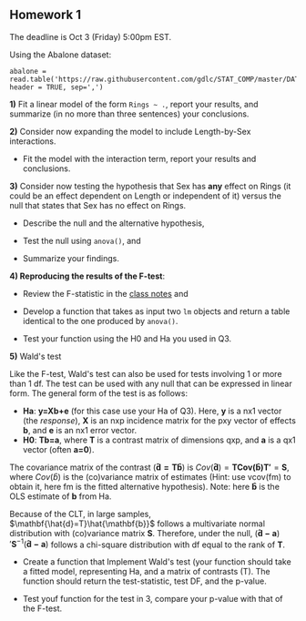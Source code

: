
## Homework 1

The deadline is Oct 3 (Friday) 5:00pm EST. 

Using the Abalone dataset:

```{r}
abalone = read.table('https://raw.githubusercontent.com/gdlc/STAT_COMP/master/DATA/abalone.data', header = TRUE, sep=',')
```

**1)** Fit a linear model of the form  `Rings ~ .`, report your results, and summarize (in no more than three sentences) your conclusions.


**2)** Consider now expanding the model to include Length-by-Sex interactions. 

  - Fit the model with the interaction term, report your results and conclusions.

**3)** Consider now testing the hypothesis that Sex has **any** effect on Rings (it could be an effect dependent on Length or independent of it) versus the null that states that Sex has no effect on Rings. 

  - Describe the null and the alternative hypothesis,

  - Test the null using `anova()`, and
  - Summarize your findings.

**4) Reproducing the results of the F-test**:  

  - Review the F-statistic in the [class notes](https://github.com/gdlc/STAT_COMP/blob/master/HANDOUTS/OLS.pdf) and

  - Develop a function that takes as input two `lm` objects and return a table identical to the one produced by `anova()`. 
  - Test your function using the H0 and Ha you used in Q3.

**5)** Wald's test

Like the F-test, Wald's test can also be used for tests involving 1 or more than 1 df. The test can be used with any null that can be expressed in linear form. The general form of the test is as follows:

  - **Ha**: **y=Xb+e** (for this case use your Ha of Q3). Here, **y** is a nx1 vector (the *response*), **X** is an nxp incidence matrix for the pxy vector of effects **b**, and **e** is an nx1 error vector.
  - **H0**:  **Tb=a**, where  **T** is a contrast matrix of dimensions qxp, and **a** is a qx1 vector (often **a=0**).

The covariance matrix of the contrast ($\mathbf{\hat{d}=T\hat{b}}$) is $Cov(\mathbf{\hat{d}})=\mathbf{TCov(\hat{b})T'}=\mathbf{S}$, where $Cov(\hat{b})$ is the (co)variance matrix of estimates (Hint: use vcov(fm) to obtain it, here fm is the fitted alternative hypothesis). Note: here $\mathbf{\hat{b}}$ is the OLS estimate of **b** from Ha.

Because of the CLT, in large samples, $\mathbf{\hat{d}=T}\hat{\mathbf{b}}$  follows a multivariate normal distribution with (co)variance matrix **S**. Therefore, under the null, $(\mathbf{\hat{d}-a})'\mathbf{S}^{-1}(\mathbf{\hat{d}-a})$ follows a chi-square distribution with df equal to the rank of **T**.

  - Create a function that Implement Wald's test (your function should take a fitted model, representing Ha, and a matrix of contrasts (T). The function should return the test-statistic, test DF, and the p-value.
  
   - Test youf function for the test in 3, compare your p-value with that of the F-test.
